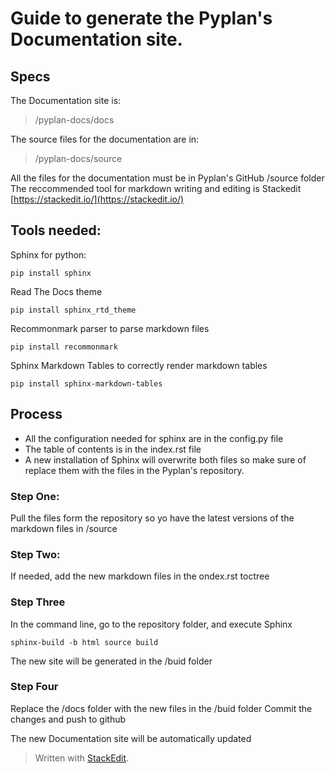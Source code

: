 # Guide to generate the Pyplan's Documentation site.

## Specs

The Documentation site is: 

> /pyplan-docs/docs

The source files for the documentation are in: 

> /pyplan-docs/source

All the files for the documentation must be in Pyplan's GitHub /source folder
The reccommended tool for markdown writing and editing is Stackedit [https://stackedit.io/](https://stackedit.io/)

## Tools needed:
Sphinx for python:

    pip install sphinx
Read The Docs theme

    pip install sphinx_rtd_theme

Recommonmark parser to parse markdown files

    pip install recommonmark

Sphinx Markdown Tables to correctly render markdown tables

```
pip install sphinx-markdown-tables
```
## Process

 - All the configuration needed for sphinx are in the config.py file
 - The table of contents is in the index.rst file
 - A new installation of Sphinx will overwrite both files so make sure of replace them with the files in the Pyplan's repository.


### Step One:
Pull the files form the repository so yo have the latest versions of the markdown files in /source

### Step Two:
If needed, add the new markdown files in the ondex.rst toctree

### Step Three
In the command line, go to the repository folder, and execute Sphinx

    sphinx-build -b html source build

The new site will be generated in the /buid folder

### Step Four
Replace the /docs folder with the new files in the /buid folder
Commit the changes and push to github

The new Documentation site will be automatically updated

 





> Written with [StackEdit](https://stackedit.io/).
<!--stackedit_data:
eyJoaXN0b3J5IjpbLTQ0MjIyODc1NiwtMTE0MjA4MDg4NiwtMT
A2MjI0Mjg5NF19
-->